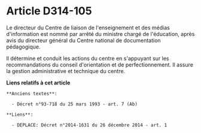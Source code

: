 # Article D314-105

Le directeur du            Centre de liaison de l'enseignement et des médias d'information  est nommé par arrêté du ministre
chargé de l'éducation, après avis du directeur général du Centre national de documentation pédagogique. 

Il détermine et conduit les actions du centre en s'appuyant sur les recommandations du conseil d'orientation et de
perfectionnement. Il assure la gestion administrative et technique du centre.

**Liens relatifs à cet article**

	**Anciens textes**:

	  - Décret n°93-718 du 25 mars 1993 - art. 7 (Ab)

	**Liens**:

	  - DEPLACE: Décret n°2014-1631 du 26 décembre 2014 - art. 1
